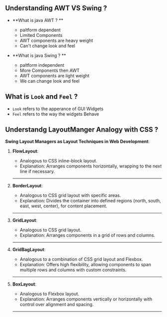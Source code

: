 ## Understanding AWT VS Swing ?

- **What is java AWT ? **
    - paltform dependent
    - Limited Components
    - AWT components are heavy weight
    - Can't change look and feel

- **What is java Swing ? **
    - paltform independent
    - More Components then AWT
    - AWT components are light weight
    - We can change look and feel


## What is `Look` and `Feel` ?
- `Look` refers to the apperance of GUI Widgets
- `Feel` refers to the way the widgets Behave


## Understandg LayoutManger Analogy with CSS ?
**Swing Layout Managers as Layout Techniques in Web Development**:

1. **FlowLayout**:
   - Analogous to CSS inline-block layout.
   - Explanation: Arranges components horizontally, wrapping to the next line if necessary.
   - --

2. **BorderLayout**:
   - Analogous to CSS grid layout with specific areas.
   - Explanation: Divides the container into defined regions (north, south, east, west, center), for content placement.
   - --

3. **GridLayout**:
   - Analogous to CSS grid layout.
   - Explanation: Arranges components in a grid of rows and columns.
   - --

4. **GridBagLayout**:
   - Analogous to a combination of CSS grid layout and Flexbox.
   - Explanation: Offers high flexibility, allowing components to span multiple rows and columns with custom constraints.
   - --

5. **BoxLayout**:
   - Analogous to Flexbox layout.
   - Explanation: Arranges components vertically or horizontally with control over alignment and spacing.
   - --